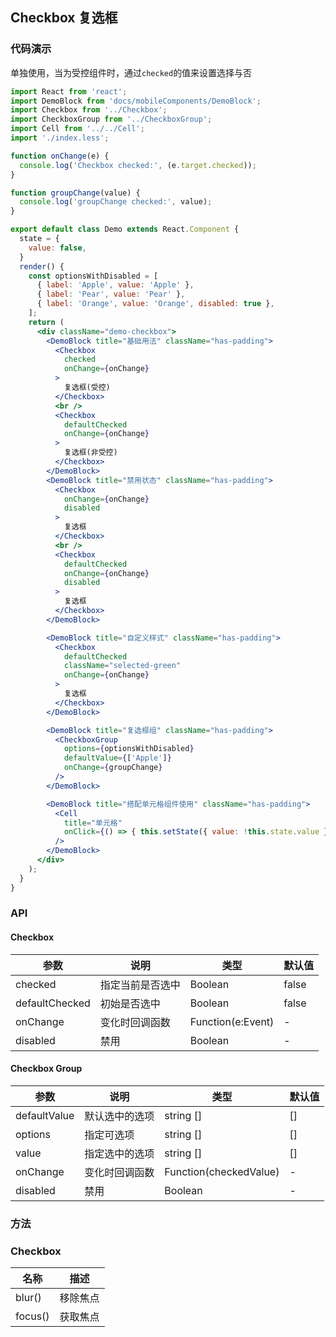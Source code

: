 ## Checkbox 复选框

### 代码演示
单独使用，当为受控组件时，通过`checked`的值来设置选择与否

```jsx
import React from 'react';
import DemoBlock from 'docs/mobileComponents/DemoBlock';
import Checkbox from '../Checkbox';
import CheckboxGroup from '../CheckboxGroup';
import Cell from '../../Cell';
import './index.less';

function onChange(e) {
  console.log('Checkbox checked:', (e.target.checked));
}

function groupChange(value) {
  console.log('groupChange checked:', value);
}

export default class Demo extends React.Component {
  state = {
    value: false,
  }
  render() {
    const optionsWithDisabled = [
      { label: 'Apple', value: 'Apple' },
      { label: 'Pear', value: 'Pear' },
      { label: 'Orange', value: 'Orange', disabled: true },
    ];
    return (
      <div className="demo-checkbox">
        <DemoBlock title="基础用法" className="has-padding">
          <Checkbox
            checked
            onChange={onChange}
          >
            复选框(受控)
          </Checkbox>
          <br />
          <Checkbox
            defaultChecked
            onChange={onChange}
          >
            复选框(非受控)
          </Checkbox>
        </DemoBlock>
        <DemoBlock title="禁用状态" className="has-padding">
          <Checkbox
            onChange={onChange}
            disabled
          >
            复选框
          </Checkbox>
          <br />
          <Checkbox
            defaultChecked
            onChange={onChange}
            disabled
          >
            复选框
          </Checkbox>
        </DemoBlock>

        <DemoBlock title="自定义样式" className="has-padding">
          <Checkbox
            defaultChecked
            className="selected-green"
            onChange={onChange}
          >
            复选框
          </Checkbox>
        </DemoBlock>

        <DemoBlock title="复选框组" className="has-padding">
          <CheckboxGroup
            options={optionsWithDisabled}
            defaultValue={['Apple']}
            onChange={groupChange}
          />
        </DemoBlock>

        <DemoBlock title="搭配单元格组件使用" className="has-padding">
          <Cell
            title="单元格"
            onClick={() => { this.setState({ value: !this.state.value }); }} value={<Checkbox checked={this.state.value} />}
          />
        </DemoBlock>
      </div>
    );
  }
}

```

### API
#### Checkbox

| 参数 | 说明 | 类型 | 默认值 |
| --- | --- | --- | --- |
| checked | 指定当前是否选中 | Boolean | false |
| defaultChecked | 初始是否选中 | Boolean | false |
| onChange | 变化时回调函数 | Function(e:Event) | - |
| disabled | 禁用 | Boolean | - |

#### Checkbox Group

| 参数 | 说明 | 类型 | 默认值 |
| --- | --- | --- | --- |
| defaultValue | 默认选中的选项 | string [] | [] |
| options | 指定可选项 | string [] | [] |
| value | 指定选中的选项 | string [] | [] |
| onChange | 变化时回调函数 | Function(checkedValue) | - |
| disabled | 禁用 | Boolean | - |

### 方法

### Checkbox

| 名称 | 描述 |
| --- | --- |
| blur() | 移除焦点 |
| focus() | 获取焦点 |
